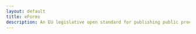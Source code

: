 ```yaml
---
layout: default
title: eForms
description: An EU legislative open standard for publishing public procurement data
---
```

